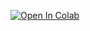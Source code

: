 [![Open In Colab](https://colab.research.google.com/assets/colab-badge.svg)](
  https://colab.research.google.com/github/yourname/yourrepo/blob/main/demo.ipynb
)
